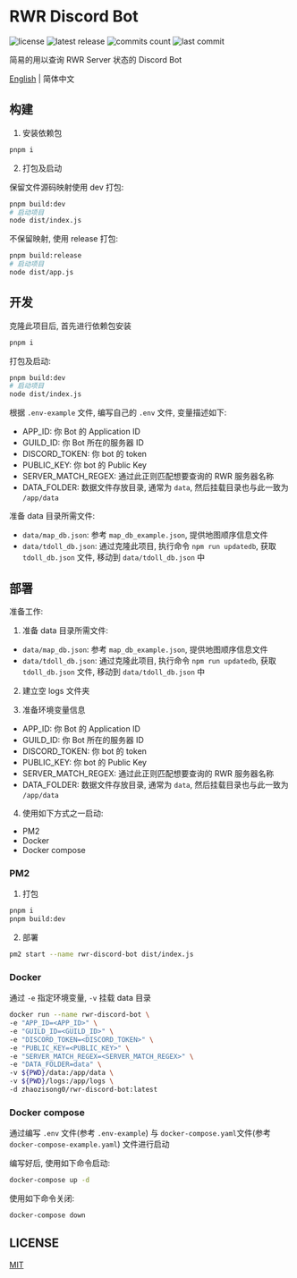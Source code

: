 # RWR Discord Bot

![license](https://badgen.net/github/license/Kreedzt/rwr-discord-bot-app)
![latest release](https://badgen.net/github/release/Kreedzt/rwr-discord-bot-app)
![commits count](https://badgen.net/github/commits/Kreedzt/rwr-discord-bot-app)
![last commit](https://badgen.net/github/last-commit/Kreedzt/rwr-discord-bot-app)

简易的用以查询 RWR Server 状态的 Discord Bot

[English](README_en.md) | 简体中文

## 构建

1. 安装依赖包

```sh
pnpm i
```

2. 打包及启动

保留文件源码映射使用 dev 打包:

```sh
pnpm build:dev
# 启动项目
node dist/index.js
```

不保留映射, 使用 release 打包:
```sh
pnpm build:release
# 启动项目
node dist/app.js
```

## 开发

克隆此项目后, 首先进行依赖包安装

```sh
pnpm i
```

打包及启动:

```sh
pnpm build:dev
# 启动项目
node dist/index.js
```

根据 `.env-example` 文件, 编写自己的 `.env` 文件, 变量描述如下:

- APP_ID: 你 Bot 的 Application ID
- GUILD_ID: 你 Bot 所在的服务器 ID
- DISCORD_TOKEN: 你 bot 的 token
- PUBLIC_KEY: 你 bot 的 Public Key
- SERVER_MATCH_REGEX: 通过此正则匹配想要查询的 RWR 服务器名称
- DATA_FOLDER: 数据文件存放目录, 通常为 `data`, 然后挂载目录也与此一致为 `/app/data`

准备 data 目录所需文件:

- `data/map_db.json`: 参考 `map_db_example.json`, 提供地图顺序信息文件
- `data/tdoll_db.json`: 通过克隆此项目, 执行命令 `npm run updatedb`, 获取 `tdoll_db.json` 文件, 移动到 `data/tdoll_db.json` 中

## 部署

准备工作:

1. 准备 data 目录所需文件:

- `data/map_db.json`: 参考 `map_db_example.json`, 提供地图顺序信息文件
- `data/tdoll_db.json`: 通过克隆此项目, 执行命令 `npm run updatedb`, 获取 `tdoll_db.json` 文件, 移动到 `data/tdoll_db.json` 中

2. 建立空 logs 文件夹

3. 准备环境变量信息

- APP_ID: 你 Bot 的 Application ID
- GUILD_ID: 你 Bot 所在的服务器 ID
- DISCORD_TOKEN: 你 bot 的 token
- PUBLIC_KEY: 你 bot 的 Public Key
- SERVER_MATCH_REGEX: 通过此正则匹配想要查询的 RWR 服务器名称
- DATA_FOLDER: 数据文件存放目录, 通常为 `data`, 然后挂载目录也与此一致为 `/app/data`

4. 使用如下方式之一启动:

- PM2
- Docker
- Docker compose

### PM2

1. 打包

```sh
pnpm i
pnpm build:dev
```

2. 部署

```sh
pm2 start --name rwr-discord-bot dist/index.js
```

### Docker

通过 `-e` 指定环境变量, `-v` 挂载 data 目录

```sh
docker run --name rwr-discord-bot \
-e "APP_ID=<APP_ID>" \
-e "GUILD_ID=<GUILD_ID>" \
-e "DISCORD_TOKEN=<DISCORD_TOKEN>" \
-e "PUBLIC_KEY=<PUBLIC_KEY>" \
-e "SERVER_MATCH_REGEX=<SERVER_MATCH_REGEX>" \
-e "DATA_FOLDER=data" \
-v ${PWD}/data:/app/data \
-v ${PWD}/logs:/app/logs \
-d zhaozisong0/rwr-discord-bot:latest
```

### Docker compose

通过编写 `.env` 文件(参考 `.env-example`) 与 `docker-compose.yaml`文件(参考 `docker-compose-example.yaml`) 文件进行启动

编写好后, 使用如下命令启动:

```sh
docker-compose up -d
```

使用如下命令关闭:

```sh
docker-compose down
```

## LICENSE

[MIT](http://opensource.org/licenses/MIT)